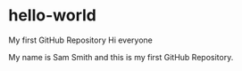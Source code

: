 # hello-world
My first GitHub Repository
Hi everyone

My name is Sam Smith and this is my first GitHub Repository.

